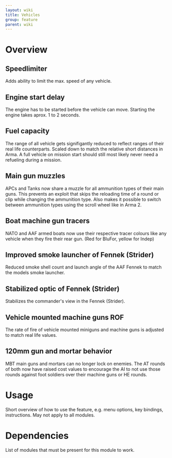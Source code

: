 ```yaml
---
layout: wiki
title: Vehicles
group: feature
parent: wiki
---
```

# Overview
## Speedlimiter
Adds ability to limit the max. speed of any vehicle.
## Engine start delay
The engine has to be started before the vehicle can move. Starting the engine takes aprox. 1 to 2 seconds.
## Fuel capacity
The range of all vehicle gets signifigantly reduced to reflect ranges of their real life counterparts. Scaled down to match the relative short distances in Arma. A full vehicle on mission start should still most likely never need a refueling during a mission.
## Main gun muzzles
APCs and Tanks now share a muzzle for all ammunition types of their main guns. This prevents an exploit that skips the reloading time of a round or clip while changing the ammunition type. Also makes it possible to switch between ammunition types using the scroll wheel like in Arma 2.
## Boat machine gun tracers
NATO and AAF armed boats now use their respective tracer colours like any vehicle when they fire their rear gun. (Red for BluFor, yellow for Indep)
## Improved smoke launcher of Fennek (Strider)
Reduced smoke shell count and launch angle of the AAF Fennek to match the models smoke launcher.
## Stabilized optic of Fennek (Strider)
Stabilizes the commander's view in the Fennek (Strider).
## Vehicle mounted machine guns ROF
The rate of fire of vehicle mounted miniguns and machine guns is adjusted to match real life values.
## 120mm gun and mortar behavior
MBT main guns and mortars can no longer lock on enemies. The AT rounds of both now have raised cost values to encourage the AI to not use those rounds against foot soldiers over their machine guns or HE rounds.

# Usage
Short overview of how to use the feature, e.g. menu options, key bindings, 
instructions. May not apply to all modules.

# Dependencies
List of modules that must be present for this module to work.
